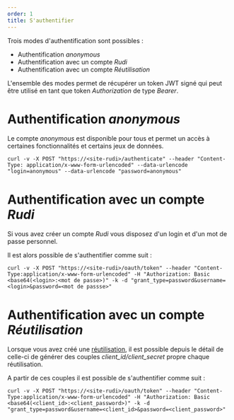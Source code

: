 ```yaml
---
order: 1
title: S'authentifier 
---
```


Trois modes d'authentification sont possibles :

* Authentification *anonymous*
* Authentification avec un compte *Rudi*
* Authentification avec un compte *Réutilisation*

L'ensemble des modes permet de récupérer un token JWT signé qui peut être utilisé en tant que token *Authorization* de type *Bearer*.

# Authentification *anonymous*

Le compte *anonymous* est disponible pour tous et permet un accès à certaines fonctionnalités et certains jeux de données.

```
curl -v -X POST "https://<site-rudi>/authenticate" --header "Content-Type: application/x-www-form-urlencoded" --data-urlencode "login=anonymous" --data-urlencode "password=anonymous"
```

# Authentification avec un compte *Rudi*

Si vous avez créer un compte *Rudi* vous disposez d'un login et d'un mot de passe personnel.

Il est alors possible de s'authentifier comme suit :

```
curl -v -X POST "https://<site-rudi>/oauth/token" --header "Content-Type:application/x-www-form-urlencoded" -H "Authorization: Basic <base64(<login>:<mot de passe>)" -k -d "grant_type=password&username=<login>&password=<mot de passse>" 
```

# Authentification avec un compte *Réutilisation*

Lorsque vous avez créé une [réutilisation](../_glossaire/concepts-rudi.md), il est possible depuis le détail de celle-ci de générer des couples *client_id/client_secret* propre chaque réutilisation.

A partir de ces couples il est possible de s'authentifier comme suit :

```
curl -v -X POST "https://<site-rudi>/oauth/token" --header "Content-Type:application/x-www-form-urlencoded" -H "Authorization: Basic <base64(<client_id>:<client_password>)" -k -d "grant_type=password&username=<client_id>&password=<client_password>" 
```
